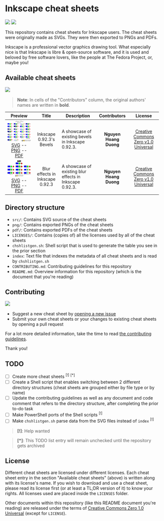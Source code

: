 Inkscape cheat sheets
====================

![](https://forthebadge.com/images/badges/built-with-love.svg)
![](https://forthebadge.com/images/badges/for-you.svg)

This repository contains cheat sheets for Inkscape users. The cheat sheets were
originally made as SVGs. They were then exported to PNGs and PDFs.

Inkscape is a professional vector graphics drawing tool. What especially nice
is that Inkscape is libre & open-source software, and it is used and beloved by
free software lovers, like the people at The Fedora Project, or, maybe you!

Available cheat sheets
----------------------

![](https://forthebadge.com/images/badges/check-it-out.svg)

> **Note**: In cells of the "Contributors" column, the original authors' names
are written in **bold**.

<!-- Generated with chshlistgen.sh -->

|Preview|Title|Description|Contributors|License|
|:---:|:---:|---|:---:|:---:|
|<img width="300" src="png/bevels.png" /><br />[SVG](src/bevels.svg) -- [PNG](png/bevels.png) -- [PDF](pdf/bevels.pdf)|Inkscape 0.92.3's Bevels|A showcase of existing bevels in Inkscape 0.92.3.|**Nguyen Hoang Duong**|[Creative Commons Zero v1.0 Universal](LICENSES/CC0)|
|<img width="300" src="png/blurs.png" /><br />[SVG](src/blurs.svg) -- [PNG](png/blurs.png) -- [PDF](pdf/blurs.pdf)|Blur effects in Inkscape 0.92.3|A showcase of existing blur effects in Inkscape 0.92.3.|**Nguyen Hoang Duong**|[Creative Commons Zero v1.0 Universal](LICENSES/CC0)|

Directory structure
-------------------

- `src/`: Contains SVG source of the cheat sheets
- `png/`: Contains exported PNGs of the cheat sheets
- `pdf/`: Contains exported PDFs of the cheat sheets
- `LICENSES/`: Contains (copies of) all the licenses used by all of the cheat
sheets
- `chshlistgen.sh`: Shell script that is used to generate the table you see in
the prior section
- `index`: Text file that indexes the metadata of all cheat sheets and is read
by `chshlistgen.sh`
- `CONTRIBUTING.md`: Contributing guidelines for this repository
- `README.md`: Overview information for this repository (which is the document
that you're reading)

Contributing
------------

![](https://forthebadge.com/images/badges/fuck-it-ship-it.svg)

- Suggest a new cheat sheet by [opening a new issue][o-issh]
- Submit your own cheat sheets or your changes to existing cheat sheets by
opening a pull request

For a lot more detailed information, take the time to read [the contributing
guidelines](CONTRIBUTING.md).

Thank you!

[o-issh]: https://github.com/svgsalad/inkscape-svg-cheat/issues/new

TODO
----

- [ ] Create more cheat sheets <sup>[!]</sup> <sup>[\*]</sup>
- [ ] Create a Shell script that enables switching between 2 different directory
structures (cheat sheets are grouped either by file type or by name)
- [ ] Update the contributing guidelines as well as any document and code
comment that refers to the directory structure, after completing the prior to-do
task
- [ ] Make PowerShell ports of the Shell scripts <sup>[!]</sup>
- [ ] Make `chshlistgen.sh` parse data from the SVG files instead of `index`
<sup>[!]</sup>

> **[!]**: Help wanted

> **[\*]**: This TODO list entry will remain unchecked until the repository gets
archived

License
-------

Different cheat sheets are licensed under different licenses. Each cheat sheet
entry in the section "Available cheat sheets" (above) is written along with its
license's name. If you wish to download and use a cheat sheet, please read its
license first (or at least a TL;DR version of it) to know your rights. All
licenses used are placed inside the `LICENSES` folder.

Other documents within this repository (like this README document you're
reading) are released under the terms of [Creative Commons Zero 1.0
Universal][cc0-link] (except for `LICENSE`).

[cc0-link]: https://creativecommons.org/publicdomain/zero/1.0/
